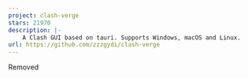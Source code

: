 ```yaml
---
project: clash-verge
stars: 21970
description: |-
    A Clash GUI based on tauri. Supports Windows, macOS and Linux.
url: https://github.com/zzzgydi/clash-verge
---
```


Removed

